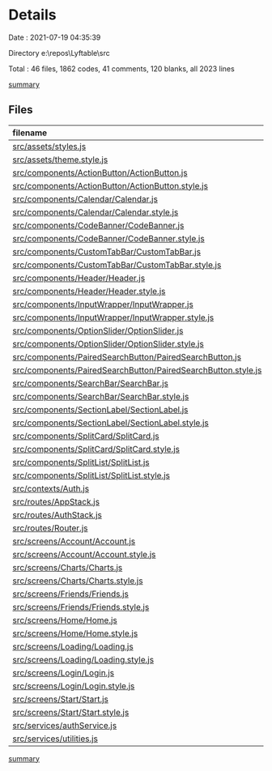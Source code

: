 # Details

Date : 2021-07-19 04:35:39

Directory e:\repos\Lyftable\src

Total : 46 files,  1862 codes, 41 comments, 120 blanks, all 2023 lines

[summary](results.md)

## Files
| filename | language | code | comment | blank | total |
| :--- | :--- | ---: | ---: | ---: | ---: |
| [src/assets/styles.js](/src/assets/styles.js) | JavaScript | 17 | 0 | 2 | 19 |
| [src/assets/theme.style.js](/src/assets/theme.style.js) | JavaScript | 20 | 0 | 0 | 20 |
| [src/components/ActionButton/ActionButton.js](/src/components/ActionButton/ActionButton.js) | JavaScript | 10 | 0 | 2 | 12 |
| [src/components/ActionButton/ActionButton.style.js](/src/components/ActionButton/ActionButton.style.js) | JavaScript | 15 | 0 | 1 | 16 |
| [src/components/Calendar/Calendar.js](/src/components/Calendar/Calendar.js) | JavaScript | 106 | 1 | 4 | 111 |
| [src/components/Calendar/Calendar.style.js](/src/components/Calendar/Calendar.style.js) | JavaScript | 163 | 0 | 1 | 164 |
| [src/components/CodeBanner/CodeBanner.js](/src/components/CodeBanner/CodeBanner.js) | JavaScript | 20 | 0 | 2 | 22 |
| [src/components/CodeBanner/CodeBanner.style.js](/src/components/CodeBanner/CodeBanner.style.js) | JavaScript | 33 | 0 | 1 | 34 |
| [src/components/CustomTabBar/CustomTabBar.js](/src/components/CustomTabBar/CustomTabBar.js) | JavaScript | 69 | 0 | 6 | 75 |
| [src/components/CustomTabBar/CustomTabBar.style.js](/src/components/CustomTabBar/CustomTabBar.style.js) | JavaScript | 35 | 0 | 1 | 36 |
| [src/components/Header/Header.js](/src/components/Header/Header.js) | JavaScript | 11 | 0 | 2 | 13 |
| [src/components/Header/Header.style.js](/src/components/Header/Header.style.js) | JavaScript | 15 | 0 | 1 | 16 |
| [src/components/InputWrapper/InputWrapper.js](/src/components/InputWrapper/InputWrapper.js) | JavaScript | 13 | 0 | 2 | 15 |
| [src/components/InputWrapper/InputWrapper.style.js](/src/components/InputWrapper/InputWrapper.style.js) | JavaScript | 24 | 0 | 1 | 25 |
| [src/components/OptionSlider/OptionSlider.js](/src/components/OptionSlider/OptionSlider.js) | JavaScript | 19 | 0 | 2 | 21 |
| [src/components/OptionSlider/OptionSlider.style.js](/src/components/OptionSlider/OptionSlider.style.js) | JavaScript | 33 | 0 | 1 | 34 |
| [src/components/PairedSearchButton/PairedSearchButton.js](/src/components/PairedSearchButton/PairedSearchButton.js) | JavaScript | 12 | 0 | 2 | 14 |
| [src/components/PairedSearchButton/PairedSearchButton.style.js](/src/components/PairedSearchButton/PairedSearchButton.style.js) | JavaScript | 13 | 0 | 1 | 14 |
| [src/components/SearchBar/SearchBar.js](/src/components/SearchBar/SearchBar.js) | JavaScript | 14 | 0 | 2 | 16 |
| [src/components/SearchBar/SearchBar.style.js](/src/components/SearchBar/SearchBar.style.js) | JavaScript | 22 | 0 | 1 | 23 |
| [src/components/SectionLabel/SectionLabel.js](/src/components/SectionLabel/SectionLabel.js) | JavaScript | 16 | 0 | 2 | 18 |
| [src/components/SectionLabel/SectionLabel.style.js](/src/components/SectionLabel/SectionLabel.style.js) | JavaScript | 31 | 0 | 1 | 32 |
| [src/components/SplitCard/SplitCard.js](/src/components/SplitCard/SplitCard.js) | JavaScript | 41 | 0 | 2 | 43 |
| [src/components/SplitCard/SplitCard.style.js](/src/components/SplitCard/SplitCard.style.js) | JavaScript | 56 | 0 | 1 | 57 |
| [src/components/SplitList/SplitList.js](/src/components/SplitList/SplitList.js) | JavaScript | 55 | 0 | 2 | 57 |
| [src/components/SplitList/SplitList.style.js](/src/components/SplitList/SplitList.style.js) | JavaScript | 77 | 0 | 1 | 78 |
| [src/contexts/Auth.js](/src/contexts/Auth.js) | JavaScript | 67 | 35 | 22 | 124 |
| [src/routes/AppStack.js](/src/routes/AppStack.js) | JavaScript | 20 | 0 | 2 | 22 |
| [src/routes/AuthStack.js](/src/routes/AuthStack.js) | JavaScript | 11 | 0 | 2 | 13 |
| [src/routes/Router.js](/src/routes/Router.js) | JavaScript | 17 | 0 | 3 | 20 |
| [src/screens/Account/Account.js](/src/screens/Account/Account.js) | JavaScript | 20 | 0 | 1 | 21 |
| [src/screens/Account/Account.style.js](/src/screens/Account/Account.style.js) | JavaScript | 32 | 0 | 1 | 33 |
| [src/screens/Charts/Charts.js](/src/screens/Charts/Charts.js) | JavaScript | 14 | 0 | 2 | 16 |
| [src/screens/Charts/Charts.style.js](/src/screens/Charts/Charts.style.js) | JavaScript | 3 | 0 | 2 | 5 |
| [src/screens/Friends/Friends.js](/src/screens/Friends/Friends.js) | JavaScript | 39 | 0 | 5 | 44 |
| [src/screens/Friends/Friends.style.js](/src/screens/Friends/Friends.style.js) | JavaScript | 3 | 0 | 2 | 5 |
| [src/screens/Home/Home.js](/src/screens/Home/Home.js) | JavaScript | 406 | 0 | 2 | 408 |
| [src/screens/Home/Home.style.js](/src/screens/Home/Home.style.js) | JavaScript | 3 | 0 | 2 | 5 |
| [src/screens/Loading/Loading.js](/src/screens/Loading/Loading.js) | JavaScript | 15 | 0 | 3 | 18 |
| [src/screens/Loading/Loading.style.js](/src/screens/Loading/Loading.style.js) | JavaScript | 0 | 0 | 1 | 1 |
| [src/screens/Login/Login.js](/src/screens/Login/Login.js) | JavaScript | 52 | 1 | 7 | 60 |
| [src/screens/Login/Login.style.js](/src/screens/Login/Login.style.js) | JavaScript | 32 | 0 | 1 | 33 |
| [src/screens/Start/Start.js](/src/screens/Start/Start.js) | JavaScript | 111 | 0 | 7 | 118 |
| [src/screens/Start/Start.style.js](/src/screens/Start/Start.style.js) | JavaScript | 19 | 0 | 1 | 20 |
| [src/services/authService.js](/src/services/authService.js) | JavaScript | 41 | 4 | 8 | 53 |
| [src/services/utilities.js](/src/services/utilities.js) | JavaScript | 17 | 0 | 2 | 19 |

[summary](results.md)